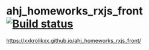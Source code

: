# ahj_homeworks_rxjs_front [![Build status](https://ci.appveyor.com/api/projects/status/ivipk1rryv8u4jn9?svg=true)](https://ci.appveyor.com/project/xxKroliKxx39311/ahj-homeworks-rxjs-front)
https://xxkrolikxx.github.io/ahj_homeworks_rxjs_front/
